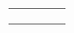 
|      |      |      |      |      |      |      |
|:-----|:-----|:-----|:-----|:-----|:-----|:-----|
|      |      |      |      |      |      |      |
|      |      |      |      |      |      |      |
|      |      |      |      |      |      |      |
|      |      |      |      |      |      |      |
|      |      |      |      |      |      |      |